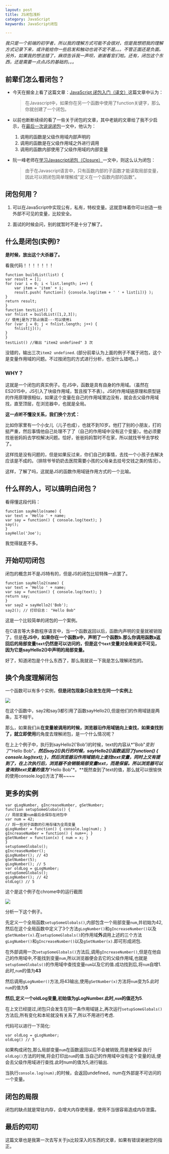 ```yaml
---
layout: post
title: JS闭包浅析
category: JavaScript
keywords: JavaScript闭包 

---
```


*我只是一个前端的初学者，所以我的理解方式可能不会很对，但是我想把我的理解方式记录下来，或许能给你一些启发和触动也说不定不是。。。不管正面还是负面。另外，如果我的想法错了，麻烦告诉我一声呗，谢谢看官们啦。还有，闭包这个东西，还是需要一点点JS的基础的。。。*

## 前辈们怎么看闭包？

- 今天在掘金上看了这篇文章：[JavaScript 闭包入门（译文）](https://gold.xitu.io/post/58832fe72f301e00697b672d)这篇文章中认为：

	> 在Javascript中，如果你在另一个函数中使用了function关键字，那么你就创建了一个闭包。

- 以前也断断续续的看了一些关于闭包的文章，其中老姚的文章给了我不少启示，在[最后一次说说闭包](http://www.qdfuns.com/notes/17398/9b28ba7e036240b1252f1c82b9883d94:storey-3)一文中，他认为：

	1. 调用的函数是父级作用域内部声明的
	2. 调用的函数是在父级作用域之外进行调用
	3. 调用的函数内部使用了父级作用域的内部变量

- 阮一峰老师在[学习Javascript闭包（Closure）](http://www.ruanyifeng.com/blog/2009/08/learning_javascript_closures.html)一文中，则这么认为闭包：

	> 由于在Javascript语言中，只有函数内部的子函数才能读取局部变量，因此可以把闭包简单理解成"定义在一个函数内部的函数"。

## 闭包何用？
	
1. 可以在JavaScript中实现公有，私有，特权变量。这就意味着你可以创造一些外部不可见的变量，比较安全。

2. 面试的时候会问，别的就暂时不是十分了解了。

## 什么是闭包(实例)?

**是时候，放出这个大杀器了。**

看我代码！！！！！！！

	function buildList(list) {
    var result = [];
    for (var i = 0; i < list.length; i++) {
        var item = 'item' + i;
        result.push( function() {console.log(item + ' ' + list[i])} );
    }
    return result;
	}
	function testList() {
    var fnlist = buildList([1,2,3]);
    // 使用j是为了防止搞混---可以使用i
    for (var j = 0; j < fnlist.length; j++) {
        fnlist[j]();
    }
	}
 	testList() //输出 "item2 undefined" 3 次

没错的，输出三次`item2 undefined`.
(部分前辈认为上面的例子不属于闭包，这个是变量作用域的问题。不过按闭包的方式进行分析，也没什么错吧。。)
### WHY？
	
这就是一个闭包的真实例子。在JS中，函数是具有自身的作用域。（虽然在ES2015中，JS引入了块级作用域，暂且按下不表）。JS的作用域链原理和原型链的作用原理很相似，如果这个变量在自己的作用域里边没有，就会去父级作用域找，直至顶层，在浏览器中，也就是全局。

**这一点听不懂没关系，我们换个方式：**

比如你家里有一个小女儿（儿子也成），也就不到10岁。他打了别的小朋友，打的挺严重，然后事情他自己处理不了了（自己的作用域中没有这个变量）。他必须要找爸爸妈妈去学校解决问题。恰好，爸爸妈妈暂时不在家，所以就找爷爷去学校了。

这样找是没有问题的，但是如果反过来，你们自己的事情，去找一个小孩子去解决应该是不成的。（排除爷爷奶奶去医院需要小孩的父母亲去挂号交钱之类的情况）。

这样，了解了吗，这就是JS的函数作用域链作用方式的一个比喻。


## 什么样的人，可以搞明白闭包？

看得懂这段代码：

	function sayHello(name) {
  	var text = 'Hello ' + name;
  	var say = function() { console.log(text); }
  	say();
	}
	sayHello('Joe');

我觉得就差不多。

## 开始叨叨闭包

闭包的概念并不是JS特有的，但是JS的闭包比较特殊一点罢了。

	function sayHello2(name) {
  	var text = 'Hello ' + name;
 	var say = function() { console.log(text); }
  	return say;
	}
	var say2 = sayHello2('Bob');
	say2(); // 打印日志： "Hello Bob"

这是一个比较简单的闭包的一个案例。

在C语言等大多数程序语言中，当一个函数返回以后，函数内声明的变量就被销毁了。但是**在JS中，如果你在一个函数a中，声明了一个函数b.那么你调用函数a返回后的局部变量`text`仍然是可以访问的，但是这个`text`变量对全局来说不可见，因为它是sayHello2()中声明的局部变量。**

好了，知道闭包是个什么东西了，那么我就说一下我是怎么理解闭包的。

## 换个角度理解闭包

一个函数可以有多个实例，**但是闭包现象只会发生在同一个实例上**

![](http://i.imgur.com/7iyxdYq.png)

在这个函数中，say2和say3都引用了函数sayHello2(),但是他们的作用域链是两条，互不相干。

那么，如果我们从**在变量被调用的时候，浏览器沿作用域链向上查找，如果查找到了，就立即使用**的角度去理解闭包，是一个什么情况呢？

在上上个例子中，执行到sayHello2('Bob')的时候，text的内容从*"Bob"*变到了*"Hello Bob"*。**然后say2()执行的时候，sayHello2()函数返回了function() { console.log(text); }，然后浏览器沿作用域链向上查找text变量，同时上文有提到了，在上次执行后，浏览器不会销毁局部变量text，而是保留。所以浏览器可以查询到text变量的值为***"Hello Bob"*。**既然查到了text的值，那么就可以很愉快的使用console.log()方法了啊~~~~

## 更多的实例

	var gLogNumber, gIncreaseNumber, gSetNumber;
	function setupSomeGlobals() {
  	// 局部变量num最后会保存在闭包中
  	var num = 42;
  	// 将一些对于函数的引用存储为全局变量
  	gLogNumber = function() { console.log(num); }
  	gIncreaseNumber = function() { num++; }
  	gSetNumber = function(x) { num = x; }
	}
	setupSomeGlobals();
	gIncreaseNumber();
	gLogNumber(); // 43
	gSetNumber(5);
	gLogNumber(); // 5
	var oldLog = gLogNumber;
	setupSomeGlobals();
	gLogNumber(); // 42
	oldLog() // 5

这个是这个例子在chrome中的运行截图

![](http://i.imgur.com/RI3GPEJ.png)

分析一下这个例子。

先定义一个全局函数`setupSomeGlobals()`,内部包含一个局部变量`num`,并初始为42,然后在这个全局函数中定义了3个方法`gLogNumber()`和`gIncreaseNumber()`以及`gSetNumber(x)`.在`setupSomeGlobals()`的作用域**外**调用上述的三个方法`gLogNumber()`和`gIncreaseNumber()`以及`gSetNumber(x)`.即可形成闭包.

在外部调用一次`setupSomeGlobals()`方法后,调用`gIncreaseNumber()`,但是在他自己的作用域中,不能找到变量`num`,所以浏览器便会去它的父级作用域,也就是`setupSomeGlobals()`的作用域中查找变量`num`以及它的值.成功找到后,将`num`自增1.此时,`num`的值为**43**

然后调用`gLogNumber()`方法,将43输出,使用`gSetNumber(x)`方法将`num`变为5.此时`num`的值为**5**

**然后,定义一个oldLog变量,初始值为gLogNumber.**此时,`num`的值还为**5**.

在上文已经提过,闭包只会发生在同一条作用域链上,再次运行`setupSomeGlobals()`方法后,所有变化和本轮就没有关系了,所以不用进行考虑.

代码可以进行一下简化:
	
	var oldLog = gLogNumber;
	oldLog() // 5

如果构成闭包,那么局部变量`num`在函数返回以后不会被销毁,而是被保留.执行`oldLog()`方法的时候,将会打印出`num`的值.当自己的作用域中没有这个变量的话,便会去父级作用域进行查找.此时num的值为5,进行输出.

当执行`console.log(num);`的时候，会返回undefined，num在外部是不可访问的一个变量。

## 闭包的局限

闭包的缺点就是常驻内存，会增大内存使用量，使用不当很容易造成内存泄露。

## 最后的叨叨

这篇文章也是我第一次去写关于js比较深入的东西的文章，如果有错误谢谢您的指正。





